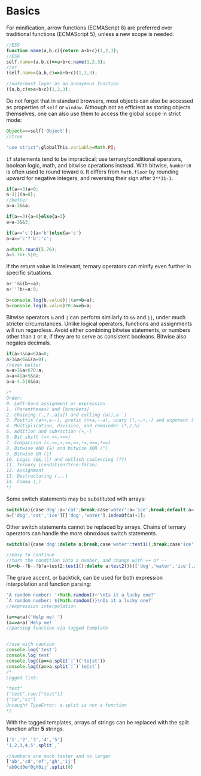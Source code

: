 # Basics
For minification, arrow functions (ECMAScript 6) are preferred over traditional functions (ECMAScript 5), unless a new scope is needed.
```js
//ES5
function name(a,b,c){return a+b+c}(1,2,3);
//ES6
self.name=(a,b,c)=>a+b+c;name(1,2,3);
//or
(self.name=(a,b,c)=>a+b+c)(1,2,3);

//outermost layer as an anonymous function
((a,b,c)=>a+b+c)(1,2,3);
```
Do not forget that in standard browsers, most objects can also be accessed as properties of `self` or `window`. Although not as efficient as storing objects themselves, one can also use them to access the global scope in strict mode:
```js
Object===self['Object'];
//true

"use strict";globalThis.variable=Math.PI;
```
`if` statements tend to be impractical; use ternary/conditional operators, boolean logic, math, and bitwise operations instead. With bitwise, `Number|0` is often used to round toward `0`. It differs from `Math.floor` by rounding upward for negative integers, and reversing their sign after `2**31-1`.
```js
if(a==3)a=0;
a-3||(a=0);
//better
a=a-3&&a;

if(a==3){a=0}else{a=3}
a=a-3&&3;

if(a=='c'){a='b'}else{a='c'}
a=a=='c'?'b':'c';

a=Math.round(5.76);
a=5.76+.5|0;
```
If the return value is irrelevant, ternary operators can minify even further in specific situations.
```js
a+''&&(b+=a);
a+''?b+=a:0;

b=console.log(b.value)||(a=>b=a);
b=console.log(b.value)?0:a=>b=a;
```
Bitwise operators `&` and `|` can perform similarly to `&&` and `||`, under much stricter circumstances. Unlike logical operators, functions and assignments will run regardless. Avoid either combining bitwise statements, or numbers other than `1` or `0`, if they are to serve as consistent booleans. Bitwise also negates decimals.
```js
if(a>3&&a<6)a=0;
a>3&a<6&&(a=0);
//even better
a=a>3&a<6?0:a;
a=a<4|a>5&&a;
a=a-4.5|0&&a;

/*
Order:
0. Left-hand assignment or expression
1. (Parentheses) and [brackets]
2. Chaining (.,?.,a[a]) and calling (a(),a``)
3. Postfix (a++,a--), prefix (++a,--a), unary (!,~,+,-) and exponent (**)
4. Multiplication, division, and remainder (*,/,%)
5. Addition and subraction (+,-)
6. Bit shift (<<,>>,>>>)
7. Comparison (<,<=,>,>=,==,!=,===,!==)
8. Bitwise AND (&) and bitwise XOR (^)
9. Bitwise OR (|)
10. Logic (&&,||) and nullish coalescing (??)
11. Ternary (condition?true:false)
12. Assignment
13. Destructuring (...)
14. Comma (,)
*/
```
Some switch statements may be substituted with arrays:
```js
switch(a){case'dog':a='cat';break;case'water':a='ice';break;default:a='dog'}
a=['dog','cat','ice'][['dog','water'].indexOf(a)+1];
```
Other switch statements cannot be replaced by arrays. Chains of ternary operators can handle the more obnoxious switch statements.
```js
switch(a){case'dog':delete a;break;case'water':test1();break;case'ice':a=test2;break;default:test2()}

//easy to continue
//turn the condition into a number, and change with ++ or --
(b=>b--?b--?b?a=test2:test1():delete a:test2())(['dog','water','ice'].indexOf(a)+1)
```
The grave accent, or backtick, can be used for both expression interpolation and function parsing:
```js
'A random number: '+Math.random()+'\nIs it a lucky one?'
`A random number: ${Math.random()}\nIs it a lucky one?`
//expression interpolation

(a=>a+a)('Help me! ')
(a=>a+a)`Help me! `
//parsing function via tagged template


//use with caution
console.log('test')
console.log`test`
console.log((a=>a.split`|`)('te|st'))
console.log((a=>a.split`|`)`te|st`)
/*
Logged list:

"test"
["test",raw:["test"]]
["te","st"]
Uncaught TypeError: a.split is not a function
*/
```
With the tagged templates, arrays of strings can be replaced with the split function after **5** strings.
```js
['1','2','3','4','5']
'1,2,3,4,5'.split`,`

//numbers are much faster and no larger
['ab','cd','ef','gh','ij']
'ab0cd0ef0gh0ij'.split(0)
```

